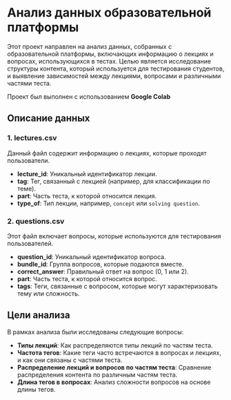 # Анализ данных образовательной платформы

Этот проект направлен на анализ данных, собранных с образовательной платформы, включающих информацию о лекциях и вопросах, использующихся в тестах. Целью является исследование структуры контента, который используется для тестирования студентов, и выявление зависимостей между лекциями, вопросами и различными частями теста.

Проект был выполнен с использованием **Google Colab** 

## Описание данных

### 1. **lectures.csv**
   Данный файл содержит информацию о лекциях, которые проходят пользователи.
   - **lecture_id**: Уникальный идентификатор лекции.
   - **tag**: Тег, связанный с лекцией (например, для классификации по теме).
   - **part**: Часть теста, к которой относится лекция.
   - **type_of**: Тип лекции, например, `concept` или `solving question`.

### 2. **questions.csv**
   Этот файл включает вопросы, которые используются для тестирования пользователей.
   - **question_id**: Уникальный идентификатор вопроса.
   - **bundle_id**: Группа вопросов, которые подаются вместе.
   - **correct_answer**: Правильный ответ на вопрос (0, 1 или 2).
   - **part**: Часть теста, к которой относится вопрос.
   - **tags**: Теги, связанные с вопросом, которые могут характеризовать тему или сложность.

## Цели анализа

В рамках анализа были исследованы следующие вопросы:
- **Типы лекций**: Как распределяются типы лекций по частям теста.
- **Частота тегов**: Какие теги часто встречаются в вопросах и лекциях, и как они связаны с частями теста.
- **Распределение лекций и вопросов по частям теста**: Сравнение распределения контента по различным частям теста.
- **Длина тегов в вопросах**: Анализ сложности вопросов на основе длины тегов.

